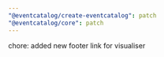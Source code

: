 ```yaml
---
"@eventcatalog/create-eventcatalog": patch
"@eventcatalog/core": patch
---
```


chore: added new footer link for visualiser
